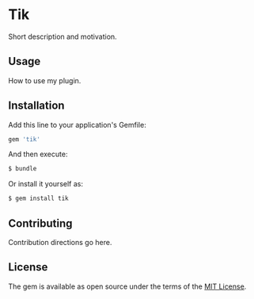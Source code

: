 # Tik
Short description and motivation.

## Usage
How to use my plugin.

## Installation
Add this line to your application's Gemfile:

```ruby
gem 'tik'
```

And then execute:
```bash
$ bundle
```

Or install it yourself as:
```bash
$ gem install tik
```

## Contributing
Contribution directions go here.

## License
The gem is available as open source under the terms of the [MIT License](https://opensource.org/licenses/MIT).
